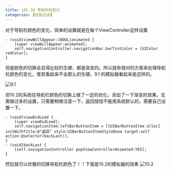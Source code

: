 ```yaml
---
title: iOS 10 导航栏的变化
categories: [经验之谈]
---
```


对于导航栏颜色的变化，简单的设置就是在每个ViewController这样设置

```objective_c
- (void)viewWillAppear:(BOOL)animated {
    [super viewWillAppear:animated];
    self.navigationController.navigationBar.barTintColor = [UIColor redColor];
}
```

但是颜色的切换会显得比较的生硬，都是突变的。所以就有很对的方案来处理导航栏颜色的变化，使其看起来不会那么的生硬。9.1 的模拟器看起来是这样的。

![9.1](http://upload-images.jianshu.io/upload_images/1681985-b7152e3ed3762f0e.gif?imageMogr2/auto-orient/strip)

但10.2的系统在导航栏颜色的切换上做了一定的优化，添加了一下渐变的效果。无需做过多的设置，只需要稍微注意一下，返回按钮不能用系统默认的，需要自己设置一下。

```objective_c
- (void)viewDidLoad {
    [super viewDidLoad];
    self.navigationItem.leftBarButtonItem = [[UIBarButtonItem alloc] initWithTitle:@"返回" style:UIBarButtonItemStyleDone target:self action:@selector(backLast)];
}
- (void)backLast {
    [self.navigationController popViewControllerAnimated:YES];
}
```

然后就可以优雅的切换导航栏颜色了！！下面是10.2的模拟器的效果
![10.2](http://upload-images.jianshu.io/upload_images/1681985-ef339dbf41414b25.gif?imageMogr2/auto-orient/strip)
